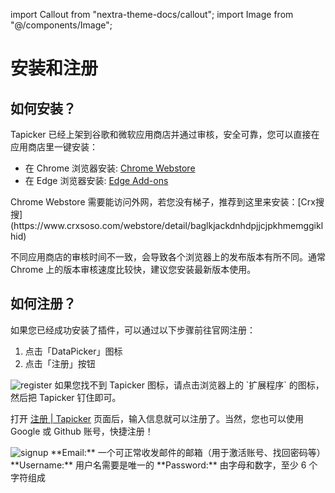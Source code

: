 import Callout from "nextra-theme-docs/callout";
import Image from "@/components/Image";

# 安装和注册

## 如何安装？

Tapicker 已经上架到谷歌和微软应用商店并通过审核，安全可靠，您可以直接在应用商店里一键安装：

- 在 Chrome 浏览器安装: [Chrome Webstore](https://chrome.google.com/webstore/detail/tapicker/baglkjackdnhdpjjcjpkhmemggiklhid)
- 在 Edge 浏览器安装: [Edge Add-ons](https://microsoftedge.microsoft.com/addons/detail/tapicker/ejmegoaahjcedhklldmdmmgbjoioifje)

<Callout emoji="💡">
Chrome Webstore 需要能访问外网，若您没有梯子，推荐到这里来安装：[Crx搜搜](https://www.crxsoso.com/webstore/detail/baglkjackdnhdpjjcjpkhmemggiklhid)
</Callout>

不同应用商店的审核时间不一致，会导致各个浏览器上的发布版本有所不同。通常 Chrome 上的版本审核速度比较快，建议您安装最新版本使用。

## 如何注册？

如果您已经成功安装了插件，可以通过以下步骤前往官网注册：

1. 点击「DataPicker」图标
2. 点击「注册」按钮

<Image src="/screenshots/register.png" alt="register" />

<Callout emoji="💡">
如果您找不到 Tapicker 图标，请点击浏览器上的 `扩展程序` 的图标，然后把 Tapicker 钉住即可。
</Callout>

打开 [注册 | Tapicker](https://www.tapicker.com/zh-CN/signup) 页面后，输入信息就可以注册了。当然，您也可以使用 Google 或 Github 账号，快捷注册！

<Image src="/screenshots/signup.png" alt="signup" />

<Callout emoji="💡">
**Email:** 一个可正常收发邮件的邮箱（用于激活账号、找回密码等）  
**Username:** 用户名需要是唯一的  
**Password:** 由字母和数字，至少 6 个字符组成
</Callout>

